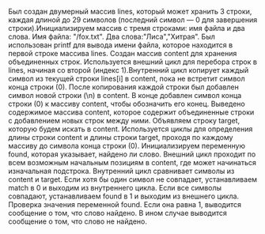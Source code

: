 Был создан двумерный массив lines, который может хранить 3 строки, каждая длиной до 29 символов (последний символ — 0 для завершения строки).Инициализируем массив с тремя строками: имя файла и два слова. Имя файла: "/fox.txt". Два слова:"Лиса","Хитрая".
Был использован printf для вывода имени файла, которое находится в первой строке массива lines.
Создан массив content для хранения объединенных строк. Используется внешний цикл для перебора строк в lines, начиная со второй (индекс 1).Внутренний цикл копирует каждый символ из текущей строки lines[i] в content, пока не встретит символ конца строки (0). После копирования каждой строки был добавлен символ новой строки (\n) в content. В конце добавлен символ конца строки (0) к массиву content, чтобы обозначить его конец.
Выведено содержимое массива content, которое содержит объединенные строки с добавлением новых строк между ними.
Объявляем строку target, которую будем искать в content. Используется циклы для определения длины строки content и длины строки target, проходя по каждому массиву до символа конца строки (0).
Инициализируем переменную found, которая указывает, найдено ли слово. Внешний цикл проходит по всем возможным начальным позициям в content, где может начинаться изначальная подстрока. Внутренний цикл сравнивает символы из content и target. Если хотя бы один символ не совпадает, устанавливаем match в 0 и выходим из внутреннего цикла. Если все символы совпадают, устанавливаем found в 1 и выходим из внешнего цикла.
Проверка значения переменной found. Если она равна 1, выводится сообщение о том, что слово найдено. В ином случае выводится сообщение о том, что слово не найдено.
